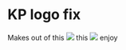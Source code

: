# KP logo fix
Makes out of this
<img src="https://i.imgur.com/Se2PPZA.png">
this
<img src="https://i.imgur.com/QpcDWcS.png">
enjoy